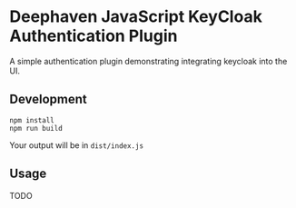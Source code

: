 # Deephaven JavaScript KeyCloak Authentication Plugin

A simple authentication plugin demonstrating integrating keycloak into the UI.

## Development

```
npm install
npm run build
```

Your output will be in `dist/index.js`

## Usage

TODO
